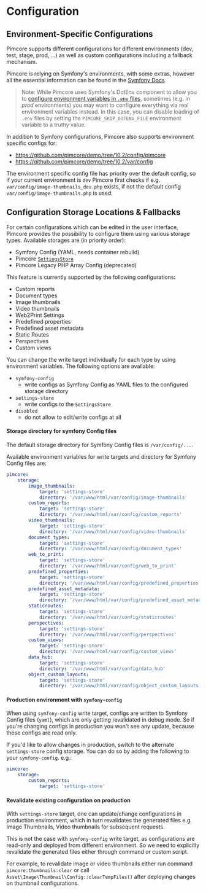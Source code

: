 # Configuration

## Environment-Specific Configurations
Pimcore supports different configurations for different environments (dev, test, stage, prod, ...) as well as custom 
configurations including a fallback mechanism. 

Pimcore is relying on Symfony's environments, with some extras, however all the essential 
information can be found in the [Symfony Docs](https://symfony.com/doc/5.2/configuration.html#configuration-environments)

> Note: While Pimcore uses Symfony's DotEnv component to allow you to 
[configure environment variables in `.env` files](https://symfony.com/doc/5.4/configuration.html#configuring-environment-variables-in-env-files), 
sometimes (e.g. in *prod* environments) you may want to configure everything via real 
environment variables instead. In this case, you can disable loading of `.env` files 
by setting the `PIMCORE_SKIP_DOTENV_FILE` environment variable to a truthy value.

In addition to Symfony configurations, Pimcore also supports environment specific configs for: 

* <https://github.com/pimcore/demo/tree/10.2/config/pimcore> 
* <https://github.com/pimcore/demo/tree/10.2/var/config>

The environment specific config file has priority over the default config, so if your 
current environment is `dev` Pimcore first checks if e.g. `var/config/image-thumbnails_dev.php`
exists, if not the default config `var/config/image-thumbnails.php` is used. 

## Configuration Storage Locations & Fallbacks
For certain configurations which can be edited in the user interface, 
Pimcore provides the possibility to configure them using various storage types. 
Available storages are (in priority order): 
- Symfony Config (YAML, needs container rebuild)
- Pimcore [`SettingsStore`](../19_Development_Tools_and_Details/42_Settings_Store.md)
- Pimcore Legacy PHP Array Config (deprecated)

This feature is currently supported by the following configurations: 
- Custom reports
- Document types
- Image thumbnails 
- Video thumbnails
- Web2Print Settings
- Predefined properties
- Predefined asset metadata
- Static Routes
- Perspectives
- Custom views


You can change the write target individually for each type by using environment variables.
The following options are available: 
- `symfony-config` 
  - write configs as Symfony Config as YAML files to the configured storage directory
- `settings-store` 
  - write configs to the `SettingsStore`
- `disabled` 
  - do not allow to edit/write configs at all

#### Storage directory for symfony Config files

The default storage directory for Symfony Config files is `/var/config/...`.

Available environment variables for write targets and directory for Symfony Config files are: 
```yaml
pimcore:
    storage:
        image_thumbnails:
            target: 'settings-store'
            directory: '/var/www/html/var/config/image-thumbnails'
        custom_reports:
            target: 'settings-store'
            directory: '/var/www/html/var/config/custom_reports'
        video_thumbnails:
            target: 'settings-store'
            directory: '/var/www/html/var/config/video-thumbnails'
        document_types:
            target: 'settings-store'
            directory: '/var/www/html/var/config/document_types'
        web_to_print:
            target: 'settings-store'
            directory: '/var/www/html/var/config/web_to_print'
        predefined_properties:
            target: 'settings-store'
            directory: '/var/www/html/var/config/predefined_properties'
        predefined_asset_metadata:
            target: 'settings-store'
            directory: '/var/www/html/var/config/predefined_asset_metadata'
        staticroutes:
            target: 'settings-store'
            directory: '/var/www/html/var/config/staticroutes'
        perspectives:
            target: 'settings-store'
            directory: '/var/www/html/var/config/perspectives'
        custom_views:
            target: 'settings-store'
            directory: '/var/www/html/var/config/custom_views'
        data_hub:
            target: 'settings-store'
            directory: '/var/www/html/var/config/data_hub'
        object_custom_layouts:
            target: 'settings-store'
            directory: '/var/www/html/var/config/object_custom_layouts'
```

#### Production environment with `symfony-config`
When using `symfony-config` write target, configs are written to Symfony Config files (`yaml`), which are only getting revalidated in debug mode. So if you're
changing configs in production you won't see any update, because these configs are read only.

If you'd like to allow changes in production, switch to the alternate `settings-store` config storage. 
You can do so by adding the following to your `symfony-config`. e.g.:
```yaml
pimcore:
    storage:
        custom_reports:
            target: 'settings-store'
```

#### Revalidate existing configuration on production
With `settings-store` target, one can update/change configurations in production environment, which in turn revalidates the generated files e.g. Image Thumbnails, Video thumbnails for subsequent requests.

This is not the case with `symfony-config` write target, as configurations are read-only and deployed from different environment. So we need to explicitly revalidate the generated files either through command or custom script. 

For example, to revalidate image or video thumbnails either run command `pimcore:thumbnails:clear` or call `Asset\Image\Thumbnail\Config::clearTempFiles()` after deploying changes on thumbnail configurations.
